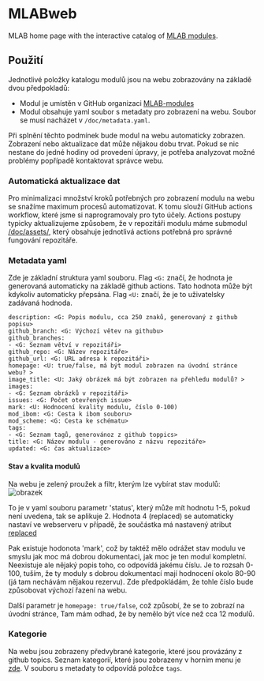 # MLABweb

MLAB home page with the interactive catalog of [MLAB modules](https://github.com/MLAB-modules).


## Použití 

Jednotlivé položky katalogu modulů jsou na webu zobrazovány na základě dvou předpokladů:
 - Modul je umístěn v GitHub organizaci [MLAB-modules](https://github.com/MLAB-modules)
 - Modul obsahuje yaml soubor s metadaty pro zobrazení na webu. Soubor se musí nacházet v `/doc/metadata.yaml`.

Při splnění těchto podmínek bude modul na webu automaticky zobrazen. Zobrazení nebo aktualizace dat může nějakou dobu trvat. Pokud se nic nestane do jedné hodiny od provedení úpravy, je potřeba analyzovat možné problémy popřípadě kontaktovat správce webu. 


### Automatická aktualizace dat
Pro minimalizaci množství kroků potřebných pro zobrazení modulu na webu se snažíme maximum procesů automatizovat. K tomu slouží GitHub actions workflow, které jsme si naprogramovaly pro tyto účely. Actions postupy typicky aktualizujeme způsobem, že v repozitáři modulu máme submodul [/doc/assets/](https://github.com/MLAB-project/documents), který obsahuje jednotlivá actions potřebná pro správné fungování repozitáře. 


### Metadata yaml

Zde je základní struktura yaml souboru.
Flag `<G:` značí, že hodnota je generovaná automaticky na základě github actions. Tato hodnota může být kdykoliv automaticky přepsána. 
Flag `<U:` značí, že je to uživatelsky zadávaná hodnoda. 

```
description: <G: Popis modulu, cca 250 znaků, generovaný z github popisu>
github_branch: <G: Výchozí větev na githubu>
github_branches: 
- <G: Seznam větví v repozitáři>
github_repo: <G: Název repozitáře>
github_url: <G: URL adresa k repozitáři>
homepage: <U: true/false, má být modul zobrazen na úvodní stránce webu? >
image_title: <U: Jaký obrázek má být zobrazen na přehledu modulů? >
images:
- <G: Seznam obrázků v repozitáři>
issues: <G: Počet otevřených issue>
mark: <U: Hodnocení kvality modulu, číslo 0-100)
mod_ibom: <G: Cesta k ibom souboru>
mod_scheme: <G: Cesta ke schématu>
tags:
- <G: Seznam tagů, generovánoz z github toppics>
title: <G: Název modulu - generováno z názvu repozitáře>
updated: <G: čas aktualizace>
```

#### Stav a kvalita modulů
Na webu je zelený proužek a filtr, kterým lze vybírat stav modulů:
![obrazek](https://github.com/MLAB-project/MLABweb/assets/5196729/8b603185-a976-4acb-b256-cd5631cbcdd0)

To je v yaml souboru parametr 'status', který může mít hodnotu 1-5, pokud není uvedena, tak se aplikuje 2.
Hodnota 4 (replaced) se automaticky nastaví ve webserveru v případě, že součástka má nastavený atribut [replaced](https://github.com/mlab-modules/USB232R01/blob/USB232R01B/doc/metadata.yaml#L24)

Pak existuje hodonota 'mark', což by taktéž mělo odrážet stav modulu ve smyslu jak moc má dobrou dokumentaci, jak moc je ten modul kompletní. Neexistuje ale nějaký popis toho, co odpovídá jakému číslu. Je to rozsah 0-100, tuším, že ty moduly s dobrou dokumentací mají hodnocení okolo 80-90 (já tam nechávám nějakou rezervu). Zde předpokládám, že tohle číslo bude způsobovat výchozí řazení na webu.

Další parametr je ```homepage: true/false```, což způsobí, že se to zobrazí na úvodní stránce, Tam mám odhad, že by nemělo být více než cca 12 modulů. 

### Kategorie
Na webu jsou zobrazeny předvybrané kategorie, které jsou provázány z github topics. Seznam kategorií, které jsou zobrazeny v horním menu je [zde](/src/MLABweb/categories.py). V souboru s metadaty to odpovídá položce `tags`. 
